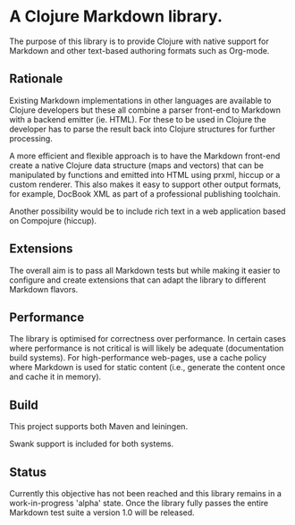 # A Clojure Markdown library.

The purpose of this library is to provide Clojure with native support for
Markdown and other text-based authoring formats such as Org-mode.

## Rationale

Existing Markdown implementations in other languages are available to Clojure
developers but these all combine a parser front-end to Markdown with a backend
emitter (ie. HTML). For these to be used in Clojure the developer has to parse
the result back into Clojure structures for further processing.

A more efficient and flexible approach is to have the Markdown front-end create
a native Clojure data structure (maps and vectors) that can be manipulated by
functions and emitted into HTML using prxml, hiccup or a custom renderer. This
also makes it easy to support other output formats, for example, DocBook XML as
part of a professional publishing toolchain.

Another possibility would be to include rich text in a web application based on
Compojure (hiccup).

## Extensions

The overall aim is to pass all Markdown tests but while making it easier to
configure and create extensions that can adapt the library to different Markdown
flavors.

## Performance

The library is optimised for correctness over performance. In certain cases
where performance is not critical is will likely be adequate (documentation
build systems). For high-performance web-pages, use a cache policy where
Markdown is used for static content (i.e., generate the content once and cache
it in memory).

## Build

This project supports both Maven and leiningen. 

Swank support is included for both systems.

## Status

Currently this objective has not been reached and this library remains in a
work-in-progress 'alpha' state. Once the library fully passes the entire
Markdown test suite a version 1.0 will be released.
